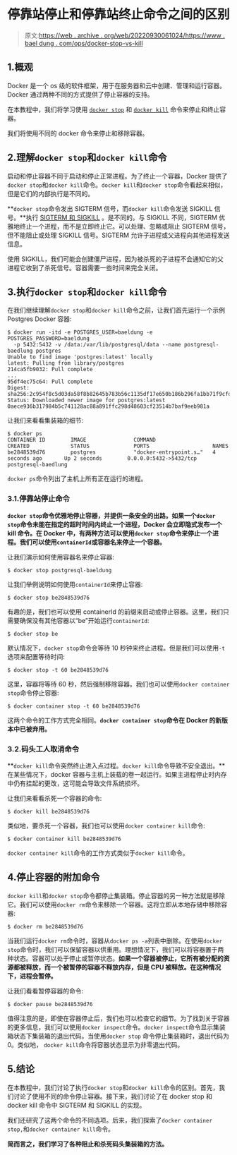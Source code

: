 # 停靠站停止和停靠站终止命令之间的区别

> 原文:[https://web . archive . org/web/20220930061024/https://www . bael dung . com/ops/docker-stop-vs-kill](https://web.archive.org/web/20220930061024/https://www.baeldung.com/ops/docker-stop-vs-kill)

## 1.概观

Docker 是一个 os 级的软件框架，用于在服务器和云中创建、管理和运行容器。Docker 通过两种不同的方式提供了停止容器的支持。

在本教程中，我们将学习使用 [`docker stop`](https://web.archive.org/web/20221128034952/https://docs.docker.com/engine/reference/commandline/stop/) 和 [`docker kill`](https://web.archive.org/web/20221128034952/https://docs.docker.com/engine/reference/commandline/kill/) 命令来停止和终止容器。

我们将使用不同的 docker 命令来停止和移除容器。

## 2.理解`docker stop`和`docker kill`命令

启动和停止容器不同于启动和停止正常进程。为了终止一个容器，Docker 提供了`docker stop`和`docker kill`命令。`docker kill`和`docker stop`命令看起来相似，但是它们的内部执行是不同的。

**`docker stop`命令发出 SIGTERM 信号，而`docker kill`命令发送 SIGKILL 信号。**执行 [SIGTERM 和 SIGKILL](/web/20221128034952/https://www.baeldung.com/linux/sigint-and-other-termination-signals) 。是不同的。与 SIGKILL 不同，SIGTERM 优雅地终止一个进程，而不是立即终止它。可以处理、忽略或阻止 SIGTERM 信号，但不能阻止或处理 SIGKILL 信号。SIGTERM 允许子进程或父进程向其他进程发送信息。

使用 SIGKILL，我们可能会创建僵尸进程，因为被杀死的子进程不会通知它的父进程它收到了杀死信号。容器需要一些时间来完全关闭。

## 3.执行`docker stop`和`docker kill`命令

在我们继续理解`docker stop`和`docker kill`命令之前，让我们首先运行一个示例 Postgres Docker 容器:

```
$ docker run -itd -e POSTGRES_USER=baeldung -e POSTGRES_PASSWORD=baeldung
  -p 5432:5432 -v /data:/var/lib/postgresql/data --name postgresql-baedlung postgres
Unable to find image 'postgres:latest' locally
latest: Pulling from library/postgres
214ca5fb9032: Pull complete 
...
95df4ec75c64: Pull complete 
Digest: sha256:2c954f8c5d03da58f8b82645b783b56c1135df17e650b186b296fa1bb71f9cfd
Status: Downloaded newer image for postgres:latest
0aece936b317984b5c741128ac88a891ffc298d48603cf23514b7baf9eeb981a
```

让我们来看看集装箱的细节:

```
$ docker ps
CONTAINER ID        IMAGE               COMMAND                  CREATED             STATUS              PORTS                    NAMES
be2848539d76        postgres            "docker-entrypoint.s…"   4 seconds ago       Up 2 seconds        0.0.0.0:5432->5432/tcp   postgresql-baedlung
```

`docker ps`命令列出了主机上所有正在运行的进程。

### 3.1.停靠站停止命令

**`docker stop`命令优雅地停止容器，并提供一条安全的出路。如果一个`docker stop`命令未能在指定的超时时间内终止一个进程，Docker 会立即隐式发布一个 kill 命令。在 Docker 中，有两种方法可以使用`docker stop`命令来停止一个进程。我们可以使用`containerId`或容器名来停止一个容器。**

让我们演示如何使用容器名来停止容器:

```
$ docker stop postgresql-baeldung
```

让我们举例说明如何使用`containerId`来停止容器:

```
$ docker stop be2848539d76
```

有趣的是，我们也可以使用 containerId 的前缀来启动或停止容器。这里，我们只需要确保没有其他容器以“be”开始运行`containerId`:

```
$ docker stop be
```

默认情况下，`docker stop`命令会等待 10 秒钟来终止进程。但是我们可以使用`-t`选项来配置等待时间:

```
$ docker stop -t 60 be2848539d76
```

这里，容器将等待 60 秒，然后强制移除容器。我们也可以使用`docker container stop`命令停止容器:

```
$ docker container stop -t 60 be2848539d76
```

这两个命令的工作方式完全相同。**`docker container stop`命令在 Docker 的新版本中已被弃用。**

### 3.2.码头工人取消命令

**`docker kill`命令突然终止进入点过程。`docker kill`命令导致不安全退出。**在某些情况下，docker 容器与主机上装载的卷一起运行。如果主进程停止时内存中仍有挂起的更改，这可能会导致文件系统损坏。

让我们来看看杀死一个容器的命令:

```
$ docker kill be2848539d76
```

类似地，要杀死一个容器，我们也可以使用`docker container kill`命令:

```
$ docker container kill be2848539d76
```

`docker container kill`命令的工作方式类似于`docker kill`命令。

## 4.停止容器的附加命令

`docker kill`和`docker stop`命令都停止集装箱。停止容器的另一种方法就是移除它。我们可以使用`docker rm`命令来移除一个容器。这将立即从本地存储中移除容器:

```
$ docker rm be2848539d76
```

当我们运行`docker rm`命令时，容器从`docker ps -a`列表中删除。在使用`docker stop`命令时，我们可以保留容器以供重用。理想情况下，我们可以将容器置于两种状态。容器可以处于停止或暂停状态。**如果一个容器被停止，它所有被分配的资源都被释放，而一个被暂停的容器不释放内存，但是 CPU 被释放。在这种情况下，进程会暂停。**

让我们看看暂停容器的命令:

```
$ docker pause be2848539d76
```

值得注意的是，即使在容器停止后，我们也可以检查它的细节。为了找到关于容器的更多信息，我们可以使用`docker inspect`命令。`docker inspect`命令显示集装箱状态下集装箱的退出代码。当使用`docker stop` 命令停止集装箱时，退出代码为 0。类似地， `docker kill`命令将容器状态显示为非零退出代码。

## 5.结论

在本教程中，我们讨论了执行`docker stop`和`docker kill`命令的区别。首先，我们讨论了使用不同的命令停止容器。接下来，我们讨论了在 docker stop 和 docker kill 命令中 SIGTERM 和 SIGKILL 的实现。

我们还研究了这两个命令的不同选项。后来，我们探索了`docker container stop,`和`docker container kill`命令。

**简而言之，我们学习了各种阻止和杀死码头集装箱的方法。**